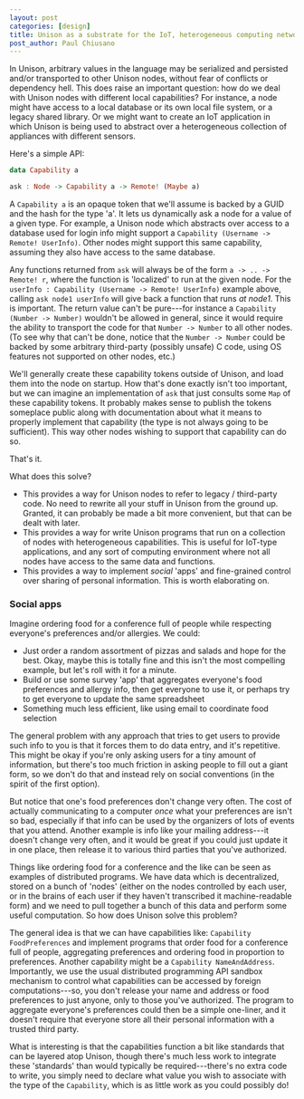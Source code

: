 ```yaml
---
layout: post
categories: [design]
title: Unison as a substrate for the IoT, heterogeneous computing networks, interacting with foreign / legacy code, and social apps
post_author: Paul Chiusano
---
```


In Unison, arbitrary values in the language may be serialized and persisted and/or transported to other Unison nodes, without fear of conflicts or dependency hell. This does raise an important question: how do we deal with Unison nodes with different local capabilities? For instance, a node might have access to a local database or its own local file system, or a legacy shared library. Or we might want to create an IoT application in which Unison is being used to abstract over a heterogeneous collection of appliances with different sensors.

Here's a simple API:

```Haskell
data Capability a

ask : Node -> Capability a -> Remote! (Maybe a)
```

A `Capability a` is an opaque token that we'll assume is backed by a GUID and the hash for the type 'a'. It lets us dynamically ask a node for a value of a given type. For example, a Unison node which abstracts over access to a database used for login info might support a `Capability (Username -> Remote! UserInfo)`. Other nodes might support this same capability, assuming they also have access to the same database.

Any functions returned from `ask` will always be of the form `a -> .. -> Remote! r`, where the function is 'localized' to run at the given node. For the `userInfo : Capability (Username -> Remote! UserInfo)` example above, calling `ask node1 userInfo` will give back a function that runs _at node1_. This is important. The return value can't be pure---for instance a `Capability (Number -> Number)` wouldn't be allowed in general, since it would require the ability to transport the code for that `Number -> Number` to all other nodes. (To see why that can't be done, notice that the `Number -> Number` could be backed by some arbitrary third-party (possibly unsafe) C code, using OS features not supported on other nodes, etc.)

We'll generally create these capability tokens outside of Unison, and load them into the node on startup. How that's done exactly isn't too important, but we can imagine an implementation of `ask` that just consults some `Map` of these capability tokens. It probably makes sense to publish the tokens someplace public along with documentation about what it means to properly implement that capability (the type is not always going to be sufficient). This way other nodes wishing to support that capability can do so.

That's it.

What does this solve?

* This provides a way for Unison nodes to refer to legacy / third-party code. No need to rewrite all your stuff in Unison from the ground up. Granted, it can probably be made a bit more convenient, but that can be dealt with later.
* This provides a way for write Unison programs that run on a collection of nodes with heterogeneous capabilities. This is useful for IoT-type applications, and any sort of computing environment where not all nodes have access to the same data and functions.
* This provides a way to implement _social_ 'apps' and fine-grained control over sharing of personal information. This is worth elaborating on.

### Social apps

Imagine ordering food for a conference full of people while respecting everyone's preferences and/or allergies. We could:

* Just order a random assortment of pizzas and salads and hope for the best. Okay, maybe this is totally fine and this isn't the most compelling example, but let's roll with it for a minute. 
* Build or use some survey 'app' that aggregates everyone's food preferences and allergy info, then get everyone to use it, or perhaps try to get everyone to update the same spreadsheet 
* Something much less efficient, like using email to coordinate food selection 

The general problem with any approach that tries to get users to provide such info to you is that it forces them to do data entry, and it's repetitive. This might be okay if you're only asking users for a tiny amount of information, but there's too much friction in asking people to fill out a giant form, so we don't do that and instead rely on social conventions (in the spirit of the first option).

But notice that one's food preferences don't change very often. The cost of actually communicating to a computer _once_ what your preferences are isn't so bad, especially if that info can be used by the organizers of lots of events that you attend. Another example is info like your mailing address---it doesn't change very often, and it would be great if you could just update it in one place, then release it to various third parties that you've authorized. 

Things like ordering food for a conference and the like can be seen as examples of distributed programs. We have data which is decentralized, stored on a bunch of 'nodes' (either on the nodes controlled by each user, or in the brains of each user if they haven't transcribed it machine-readable form) and we need to pull together a bunch of this data and perform some useful computation. So how does Unison solve this problem?

The general idea is that we can have capabilities like: `Capability FoodPreferences` and implement programs that order food for a conference full of people, aggregating preferences and ordering food in proportion to preferences. Another capability might be a `Capability NameAndAddress`. Importantly, we use the usual distributed programming API sandbox mechanism to control what capabilities can be accessed by foreign computations---so, you don't release your name and address or food preferences to just anyone, only to those you've authorized. The program to aggregate everyone's preferences could then be a simple one-liner, and it doesn't require that everyone store all their personal information with a trusted third party. 

What is interesting is that the capabilities function a bit like standards that can be layered atop Unison, though there's much less work to integrate these 'standards' than would typically be required---there's no extra code to write, you simply need to declare what value you wish to associate with the type of the `Capability`, which is as little work as you could possibly do!
